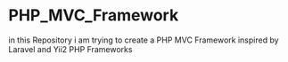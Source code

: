 # PHP_MVC_Framework

in this Repository i am trying to create a PHP MVC Framework inspired by Laravel and Yii2 PHP Frameworks 
